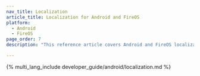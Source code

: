 ```yaml
---
nav_title: Localization
article_title: Localization for Android and FireOS
platform: 
  - Android
  - FireOS
page_order: 7
description: "This reference article covers Android and FireOS localization, listing all the current languages supported by Braze."

---
```


{% multi_lang_include developer_guide/android/localization.md %}
